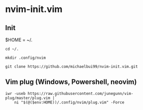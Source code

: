 # nvim-init.vim

## Init
$HOME = ~/. 

```cli
cd ~/.
```
```cli
mkdir .config/nvim
```
```cli
git clone https://github.com/michaelbui99/nvim-init.vim.git
```

## Vim plug (Windows, Powershell, neovim)
```cli
iwr -useb https://raw.githubusercontent.com/junegunn/vim-plug/master/plug.vim |`
    ni "$(@($env:HOME))/.config/nvim/plug.vim" -Force
```
